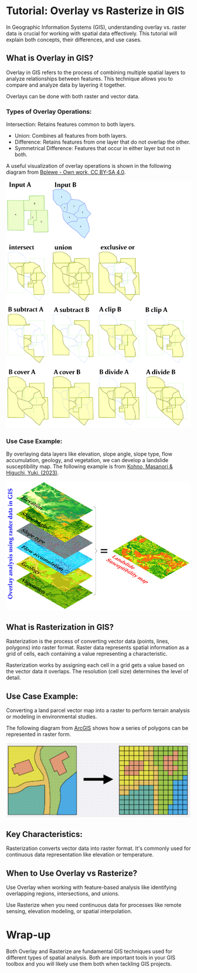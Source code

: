 # Tutorial: Overlay vs Rasterize in GIS

In Geographic Information Systems (GIS), understanding overlay vs. raster data is crucial for working with spatial data effectively. This tutorial will explain both concepts, their differences, and use cases.

## What is Overlay in GIS?

Overlay in GIS refers to the process of combining multiple spatial layers to analyze relationships between features. This technique allows you to compare and analyze data by layering it together.

Overlays can be done with both raster and vector data.

### Types of Overlay Operations:

Intersection: Retains features common to both layers.

* Union: Combines all features from both layers.
* Difference: Retains features from one layer that do not overlap the other.
* Symmetrical Difference: Features that occur in either layer but not in both.

A useful visualization of overlay operations is shown in the following diagram from [Bplewe - Own work, CC BY-SA 4.0](https://commons.wikimedia.org/w/index.php?curid=111799357).

![Overlay operations](images/Vector_Overlay_Operators.png)

### Use Case Example:

By overlaying data layers like elevation, slope angle, slope type, flow accumulation, geology, and vegetation, we can develop a landslide susceptibility map. The following example is from [Kohno, Masanori & Higuchi, Yuki. (2023)](https://www.researchgate.net/publication/367345548_Landslide_Susceptibility_Assessment_in_the_Japanese_Archipelago_Based_on_a_Landslide_Distribution_Map).


![Overlay example](images/Overlay-of-the-GIS-model-raster-data.png)


## What is Rasterization in GIS?

Rasterization is the process of converting vector data (points, lines, polygons) into raster format. Raster data represents spatial information as a grid of cells, each containing a value representing a characteristic.

Rasterization works by assigning each cell in a grid gets a value based on the vector data it overlaps. The resolution (cell size) determines the level of detail.

## Use Case Example:

Converting a land parcel vector map into a raster to perform terrain analysis or modeling in environmental studies.

The following diagram from [ArcGIS](https://desktop.arcgis.com/en/arcmap/latest/manage-data/geodatabases/raster-basics.htm) shows how a series of polygons can be represented in raster form.

![Rasterize example](images/arcgis_raster.png)

## Key Characteristics:

Rasterization converts vector data into raster format. It's commonly used for continuous data representation like elevation or temperature.

## When to Use Overlay vs Rasterize?

Use Overlay when working with feature-based analysis like identifying overlapping regions, intersections, and unions.

Use Rasterize when you need continuous data for processes like remote sensing, elevation modeling, or spatial interpolation.

# Wrap-up

Both Overlay and Rasterize are fundamental GIS techniques used for different types of spatial analysis. Both are important tools in your GIS toolbox and you will likely use them both when tackling GIS projects.

